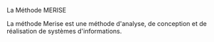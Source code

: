 La Méthode MERISE

La méthode Merise est une méthode d'analyse, de conception et de réalisation de systèmes d'informations.